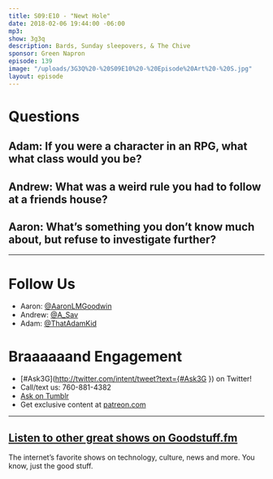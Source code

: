 ```yaml
---
title: S09:E10 - "Newt Hole"
date: 2018-02-06 19:44:00 -06:00
mp3: 
show: 3g3q
description: Bards, Sunday sleepovers, & The Chive
sponsor: Green Napron
episode: 139
image: "/uploads/3G3Q%20-%20S09E10%20-%20Episode%20Art%20-%20S.jpg"
layout: episode
---
```


# Questions 

## Adam: If you were a character in an RPG, what what class would you be? 

## Andrew: What was a weird rule you had to follow at a friends house?

## Aaron: What’s something you don’t know much about, but refuse to investigate further?

***
# Follow Us
* Aaron: [@AaronLMGoodwin](http://twitter.com/aaronlmgoodwin)
* Andrew: [@A_Sav](http://twitter.com/a_sav)
* Adam: [@ThatAdamKid](http://twitter.com/thatadamkid)

# Braaaaaand Engagement
* [#Ask3G](http://twitter.com/intent/tweet?text={#Ask3G }) on Twitter!
* Call/text us: 760-881-4382
* [Ask on Tumblr](http://3g3q.co/ask)
* Get exclusive content at [patreon.com](http://www.patreon.com/3g3q)

***

## [Listen to other great shows on Goodstuff.fm](http://goodstuff.fm/)
The internet’s favorite shows on technology, culture, news and more. You know, just the good stuff.